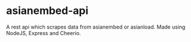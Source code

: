 # asianembed-api
 A rest api which scrapes data from asianembed or asianload. Made using NodeJS, Express and Cheerio.
